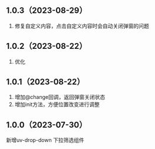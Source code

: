 ## 1.0.3（2023-08-29）
1. 修复自定义内容，点击自定义内容时会自动关闭弹窗的问题
## 1.0.2（2023-08-22）
1. 优化
## 1.0.1（2023-08-22）
1. 增加@change回调，返回弹窗关闭状态
2. 增加init方法，方便位置改变进行调整
## 1.0.0（2023-07-30）
新增uv-drop-down 下拉筛选组件
